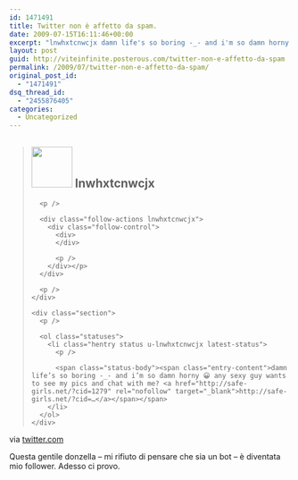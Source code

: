 ```yaml
---
id: 1471491
title: Twitter non è affetto da spam.
date: 2009-07-15T16:11:46+00:00
excerpt: "lnwhxtcnwcjx damn life's so boring -_- and i'm so damn horny :D any sexy guy wants to see my pics and chat with me? http://safe-girls.net/?cid=... via twitter.com Questa gentile donzella - mi rifiuto di pensare che sia un bot - è diventata mio fol..."
layout: post
guid: http://viteinfinite.posterous.com/twitter-non-e-affetto-da-spam
permalink: /2009/07/twitter-non-e-affetto-da-spam/
original_post_id:
  - "1471491"
dsq_thread_id:
  - "2455876405"
categories:
  - Uncategorized
---
```

<div class="posterous_bookmarklet_entry">
  <blockquote class="posterous_long_quote">
    <div class="profile-head">
      <div class="listable">
        <h2 class="thumb clearfix">
          <a href="/account/profile_image/lnwhxtcnwcjx?hreflang="><img src="http://s3.amazonaws.com/twitter_production/profile_images/314987443/pic_bigger.jpg" border="0" height="73" alt="" width="73" /></a> lnwhxtcnwcjx
        </h2></p>
      </div>
      
      <p />
      
      <div class="follow-actions lnwhxtcnwcjx">
        <div class="follow-control">
          <div>
          </div>
          
          <p />
        </div></p>
      </div>
      
      <p />
    </div>
    
    <div class="section">
      <p />
      
      <ol class="statuses">
        <li class="hentry status u-lnwhxtcnwcjx latest-status">
          <p />
          
          <span class="status-body"><span class="entry-content">damn life’s so boring -_- and i’m so damn horny 😀 any sexy guy wants to see my pics and chat with me? <a href="http://safe-girls.net/?cid=1279" rel="nofollow" target="_blank">http://safe-girls.net/?cid=…</a></span></span>
        </li>
      </ol>
    </div>
  </blockquote>
  
  <div class="posterous_quote_citation">
    via <a href="http://twitter.com/lnwhxtcnwcjx">twitter.com</a>
  </div>
  
  <p>
    Questa gentile donzella – mi rifiuto di pensare che sia un bot – è diventata mio follower. Adesso ci provo.
  </p>
</div>